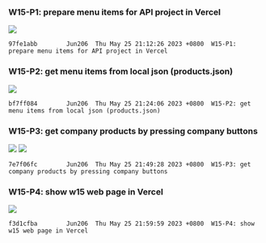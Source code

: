 ### W15-P1: prepare menu items for API project in Vercel

![](https://obsbeppzfkkzhooliozs.supabase.co/storage/v1/object/public/demo-93/md_img/w15/p1.png)

```
97fe1abb        Jun206  Thu May 25 21:12:26 2023 +0800  W15-P1: prepare menu items for API project in Vercel
```

### W15-P2: get menu items from local json (products.json)

![](https://obsbeppzfkkzhooliozs.supabase.co/storage/v1/object/public/demo-93/md_img/w15/p2.PNG?t=2023-05-25T13%3A23%3A25.488Z)

```
bf7ff084        Jun206  Thu May 25 21:24:06 2023 +0800  W15-P2: get menu items from local json (products.json)
```

### W15-P3: get company products by pressing company buttons

![](https://obsbeppzfkkzhooliozs.supabase.co/storage/v1/object/public/demo-93/md_img/w15/p3-1.PNG?t=2023-05-25T13%3A48%3A37.882Z)
![](https://obsbeppzfkkzhooliozs.supabase.co/storage/v1/object/public/demo-93/md_img/w15/p3-2.PNG)

```
7e7f06fc        Jun206  Thu May 25 21:49:28 2023 +0800  W15-P3: get company products by pressing company buttons
```

### W15-P4: show w15 web page in Vercel

![](https://obsbeppzfkkzhooliozs.supabase.co/storage/v1/object/public/demo-93/md_img/w15/p4.PNG?t=2023-05-25T13%3A59%3A12.391Z)

```
f3d1cfba        Jun206  Thu May 25 21:59:59 2023 +0800  W15-P4: show w15 web page in Vercel

```
